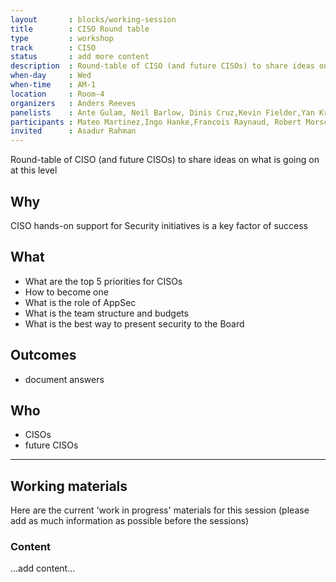 ```yaml
---
layout       : blocks/working-session
title        : CISO Round table
type         : workshop
track        : CISO
status       : add more content
description  : Round-table of CISO (and future CISOs) to share ideas on what is going on at this level
when-day     : Wed
when-time    : AM-1
location     : Room-4
organizers   : Anders Reeves
panelists    : Ante Gulam, Neil Barlow, Dinis Cruz,Kevin Fielder,Yan Kravchenko
participants : Mateo Martinez,Ingo Hanke,Francois Raynaud, Robert Morschel
invited      : Asadur Rahman
---
```


Round-table of CISO (and future CISOs) to share ideas on what is going on at this level

## Why

CISO hands-on support for Security initiatives is a key factor of success

## What

 - What are the top 5 priorities for CISOs
 - How to become one
 - What is the role of AppSec
 - What is the team structure and budgets
 - What is the best way to present security to the Board
 
## Outcomes

- document answers

## Who

- CISOs
- future CISOs

--- 

## Working materials

Here are the current 'work in progress' materials for this session (please add as much information as possible before the sessions)

### Content

...add content...
